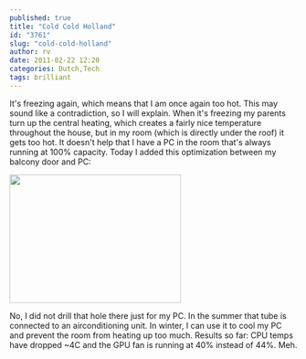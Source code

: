 ```yaml
---
published: true
title: "Cold Cold Holland"
id: "3761"
slug: "cold-cold-holland"
author: rv
date: 2011-02-22 12:20
categories: Dutch,Tech
tags: brilliant
---
```

It's freezing again, which means that I am once again too hot. This may sound like a contradiction, so I will explain. When it's freezing my parents turn up the central heating, which creates a fairly nice temperature throughout the house, but in my room (which is directly under the roof) it gets too hot. It doesn't help that I have a PC in the room that's always running at 100% capacity. Today I added this optimization between my balcony door and PC:

<a href="https://s3.amazonaws.com/cfwblog/uploads/2011/02/img_6179.jpg"><img class="aligncenter size-medium wp-image-3762" title="IMG_6179" src="https://s3.amazonaws.com/cfwblog/uploads/2011/02/img_6179.jpg?w=300" alt="" width="300" height="225" /></a>

No, I did not drill that hole there just for my PC. In the summer that tube is connected to an airconditioning unit. In winter, I can use it to cool my PC and prevent the room from heating up too much. Results so far: CPU temps have dropped ~4C and the GPU fan is running at 40% instead of 44%. Meh.

&nbsp;

&nbsp;
